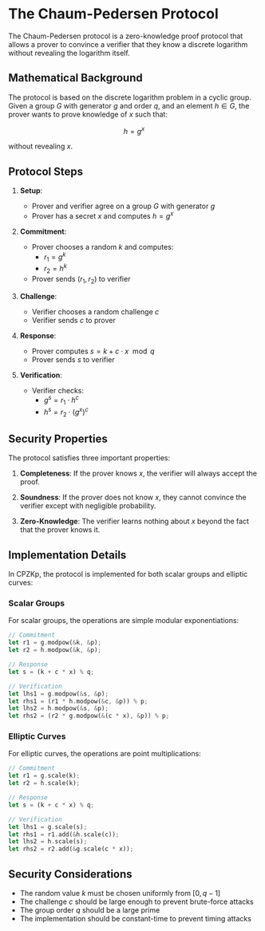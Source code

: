 # The Chaum-Pedersen Protocol

The Chaum-Pedersen protocol is a zero-knowledge proof protocol that allows a prover to convince a verifier that they know a discrete logarithm without revealing the logarithm itself.

## Mathematical Background

The protocol is based on the discrete logarithm problem in a cyclic group. Given a group $G$ with generator $g$ and order $q$, and an element $h \in G$, the prover wants to prove knowledge of $x$ such that:

$$
h = g^x
$$

without revealing $x$.

## Protocol Steps

1. **Setup**:
   - Prover and verifier agree on a group $G$ with generator $g$
   - Prover has a secret $x$ and computes $h = g^x$

2. **Commitment**:
   - Prover chooses a random $k$ and computes:
     - $r_1 = g^k$
     - $r_2 = h^k$
   - Prover sends $(r_1, r_2)$ to verifier

3. **Challenge**:
   - Verifier chooses a random challenge $c$
   - Verifier sends $c$ to prover

4. **Response**:
   - Prover computes $s = k + c \cdot x \mod q$
   - Prover sends $s$ to verifier

5. **Verification**:
   - Verifier checks:
     - $g^s = r_1 \cdot h^c$
     - $h^s = r_2 \cdot (g^x)^c$

## Security Properties

The protocol satisfies three important properties:

1. **Completeness**: If the prover knows $x$, the verifier will always accept the proof.

2. **Soundness**: If the prover does not know $x$, they cannot convince the verifier except with negligible probability.

3. **Zero-Knowledge**: The verifier learns nothing about $x$ beyond the fact that the prover knows it.

## Implementation Details

In CPZKp, the protocol is implemented for both scalar groups and elliptic curves:

### Scalar Groups

For scalar groups, the operations are simple modular exponentiations:

```rust
// Commitment
let r1 = g.modpow(&k, &p);
let r2 = h.modpow(&k, &p);

// Response
let s = (k + c * x) % q;

// Verification
let lhs1 = g.modpow(&s, &p);
let rhs1 = (r1 * h.modpow(&c, &p)) % p;
let lhs2 = h.modpow(&s, &p);
let rhs2 = (r2 * g.modpow(&(c * x), &p)) % p;
```

### Elliptic Curves

For elliptic curves, the operations are point multiplications:

```rust
// Commitment
let r1 = g.scale(k);
let r2 = h.scale(k);

// Response
let s = (k + c * x) % q;

// Verification
let lhs1 = g.scale(s);
let rhs1 = r1.add(&h.scale(c));
let lhs2 = h.scale(s);
let rhs2 = r2.add(&g.scale(c * x));
```

## Security Considerations

- The random value $k$ must be chosen uniformly from $[0, q-1]$
- The challenge $c$ should be large enough to prevent brute-force attacks
- The group order $q$ should be a large prime
- The implementation should be constant-time to prevent timing attacks 